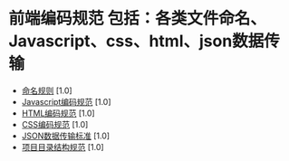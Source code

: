 # 前端编码规范 包括：各类文件命名、Javascript、css、html、json数据传输

- [命名规则](name-guide.md) <span class="std-rec">[1.0]</span>
- [Javascript编码规范](javascript-style-guide.md) <span class="std-rec">[1.0]</span>
- [HTML编码规范](html-style-guide.md) <span class="std-rec">[1.0]</span>
- [CSS编码规范](css-style-guide.md) <span class="std-rec">[1.0]</span>
- [JSON数据传输标准](e-json.md) <span class="std-rec">[1.0]</span>
- [项目目录结构规范](directory.md) <span class="std-rec">[1.0]</span>


